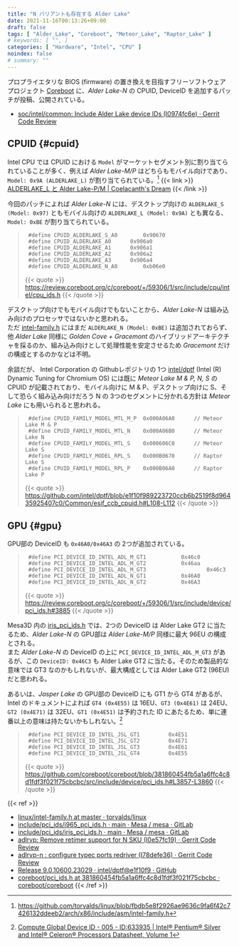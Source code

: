 ```yaml
---
title: "N バリアントも存在する Alder Lake"
date: 2021-11-16T00:13:26+09:00
draft: false
tags: [ "Alder_Lake", "Coreboot", "Meteor_Lake", "Raptor_Lake" ]
# keywords: [ "", ]
categories: [ "Hardware", "Intel", "CPU" ]
noindex: false
# summary: ""
---
```


プロプライエタリな BIOS (firmware) の置き換えを目指すフリーソフトウェアプロジェクト [Coreboot](https://github.com/coreboot/coreboot) に、*Alder Lake-N* の CPUID, DeviceID を追加するパッチが投稿、公開されている。  

 * [soc/intel/common: Include Alder Lake device IDs (I0974fc6e) · Gerrit Code Review](https://review.coreboot.org/c/coreboot/+/59306)

## CPUID {#cpuid}

Intel CPU では CPUID における `Model` がマーケットセグメント別に割り当てられていることが多く、例えば *Alder Lake-M/P* はどちらもモバイル向けであり、`Model: 0x9A (ALDERLAKE_L)` が割り当てられている。[^intel-fam]
{{< link >}} [ALDERLAKE_L と Alder Lake-P/M | Coelacanth's Dream](/posts/2021/02/09/alderlake_l/) {{< /link >}}

[^intel-fam]: <https://github.com/torvalds/linux/blob/fbdb5e8f2926ae9636c9fa6f42c7426132ddeeb2/arch/x86/include/asm/intel-family.h>

今回のパッチによれば *Alder Lake-N* には、デスクトップ向けの `ALDERLAKE_S (Model: 0x97)` ともモバイル向けの `ALDERLAKE_L (Model: 0x9A)` とも異なる、`Model: 0xBE` が割り当てられている。  

 > 		#define CPUID_ALDERLAKE_S_A0		0x90670
 > 		#define CPUID_ALDERLAKE_A0		0x906a0
 > 		#define CPUID_ALDERLAKE_A1		0x906a1
 > 		#define CPUID_ALDERLAKE_A2		0x906a2
 > 		#define CPUID_ALDERLAKE_A3		0x906a4
 > 		#define CPUID_ALDERLAKE_N_A0		0xb06e0
 >
 > {{< quote >}} <https://review.coreboot.org/c/coreboot/+/59306/1/src/include/cpu/intel/cpu_ids.h> {{< /quote >}}

デスクトップ向けでもモバイル向けでもないことから、*Alder Lake-N* は組み込み向けのプロセッサではないかと思われる。  
ただ [intel-family.h](https://github.com/torvalds/linux/blob/fbdb5e8f2926ae9636c9fa6f42c7426132ddeeb2/arch/x86/include/asm/intel-family.h) にはまだ `ALDERLAKE_N (Model: 0xBE)` は追加されておらず、他 *Alder Lake* 同様に *Golden Cove + Gracemont* のハイブリッドアーキテクチャを採るのか、組み込み向けとして処理性能を安定させるため *Gracemont* だけの構成とするのかなどは不明。  

余談だが、 Intel Corporation の Githubレポジトリの 1つ [intel/dptf](https://github.com/intel/dptf) (Intel (R) Dynamic Tuning for Chromium OS) には既に *Meteor Lake M & P, N, S* の CPUID が記載されており、モバイル向けに M & P、デスクトップ向けに S、そして恐らく組み込み向けだろう N の 3つのセグメントに分かれる方針は *Meteor Lake* にも用いられると思われる。  

 > 		#define CPUID_FAMILY_MODEL_MTL_M_P	0x000A06A0		// Meteor Lake M & P
 > 		#define CPUID_FAMILY_MODEL_MTL_N	0x000A06B0		// Meteor Lake N
 > 		#define CPUID_FAMILY_MODEL_MTL_S	0x000606C0		// Meteor Lake S
 > 		#define CPUID_FAMILY_MODEL_RPL_S	0x000B0670		// Raptor Lake S
 > 		#define CPUID_FAMILY_MODEL_RPL_P	0x000B06A0		// Raptor Lake P
 > {{< quote >}} <https://github.com/intel/dptf/blob/e1f10f989223720ccb6b2519f8d96435925407c0/Common/esif_ccb_cpuid.h#L108-L112> {{< /quote >}}


## GPU {#gpu}

GPU部の DeviceID も `0x46A0/0x46A3` の 2つが追加されている。

 > 		#define PCI_DEVICE_ID_INTEL_ADL_M_GT1			0x46c0
 > 		#define PCI_DEVICE_ID_INTEL_ADL_M_GT2			0x46aa
 > 		#define PCI_DEVICE_ID_INTEL_ADL_M_GT3                   0x46c3
 > 		#define PCI_DEVICE_ID_INTEL_ADL_N_GT1			0x46A0
 > 		#define PCI_DEVICE_ID_INTEL_ADL_N_GT2			0x46A3
 >
 > {{< quote >}} <https://review.coreboot.org/c/coreboot/+/59306/1/src/include/device/pci_ids.h#3885> {{< /quote >}}


Mesa3D 内の [iris_pci_ids.h](https://gitlab.freedesktop.org/mesa/mesa/blob/main/include/pci_ids/iris_pci_ids.h) では、2つの DeviceID は Alder Lake GT2 に当たるため、*Alder Lake-N* の GPU部は *Alder Lake-M/P* 同様に最大 96EU の構成とされる。  
また *Alder Lake-N* の DeviceID の上に `PCI_DEVICE_ID_INTEL_ADL_M_GT3` があるが、この `DeviceID: 0x46C3` も Alder Lake GT2 に当たる。そのため製品的な意味では GT3 なのかもしれないが、最大構成としては Alder Lake GT2 (96EU) だと思われる。  

あるいは、*Jasper Lake* の GPU部の DeviceID にも GT1 から GT4 があるが、Intel のドキュメントによれば `GT4 (0x4E55)` は 16EU、`GT3 (0x4E61)` は 24EU、`GT2 (0x4E71)` は 32EU、`GT1 (0x4E51)` は予約された ID にあたるため、単に連番以上の意味は持たないかもしれない。[^jsl-ids]

 > 		#define PCI_DEVICE_ID_INTEL_JSL_GT1			0x4E51
 > 		#define PCI_DEVICE_ID_INTEL_JSL_GT2			0x4E71
 > 		#define PCI_DEVICE_ID_INTEL_JSL_GT3			0x4E61
 > 		#define PCI_DEVICE_ID_INTEL_JSL_GT4			0x4E55
 >
 > {{< quote >}} <https://github.com/coreboot/coreboot/blob/381860454fb5a1a6ffc4c8d1fdf3f021f75cbcbc/src/include/device/pci_ids.h#L3857-L3860> {{< /quote >}}

[^jsl-ids]: [Compute Global Device ID - 005 - ID:633935 | Intel® Pentium® Silver and Intel® Celeron® Processors Datasheet, Volume 1](https://edc.intel.com/content/www/us/en/design/ipla/software-development-platforms/servers/platforms/intel-pentium-silver-and-intel-celeron-processors-datasheet-volume-1-of-2/005/compute-global-device-id/)

{{< ref >}}
 * [linux/intel-family.h at master · torvalds/linux](https://github.com/torvalds/linux/blob/master/arch/x86/include/asm/intel-family.h)
 * [include/pci_ids/i965_pci_ids.h · main · Mesa / mesa · GitLab](https://gitlab.freedesktop.org/mesa/mesa/-/blob/main/include/pci_ids/i965_pci_ids.h)
 * [include/pci_ids/iris_pci_ids.h · main · Mesa / mesa · GitLab](https://gitlab.freedesktop.org/mesa/mesa/blob/main/include/pci_ids/iris_pci_ids.h)
 * [adlrvp: Remove retimer support for N SKU (I0e57fc19) · Gerrit Code Review](https://chromium-review.googlesource.com/c/chromiumos/platform/ec/+/3143407)
 * [adlrvp-n : configure typec ports redriver (I78defe36) · Gerrit Code Review](https://chromium-review.googlesource.com/c/chromiumos/platform/ec/+/3220931)
 * [Release 9.0.10600.23029 · intel/dptf@e1f10f9 · GitHub](https://github.com/intel/dptf/commit/e1f10f989223720ccb6b2519f8d96435925407c0#diff-51d9502b993a0aa6c66e220b368af805042dc92ec7d724840c89364fa787394f)
 * [coreboot/pci_ids.h at 381860454fb5a1a6ffc4c8d1fdf3f021f75cbcbc · coreboot/coreboot](https://github.com/coreboot/coreboot/blob/381860454fb5a1a6ffc4c8d1fdf3f021f75cbcbc/src/include/device/pci_ids.h)
{{< /ref >}}

